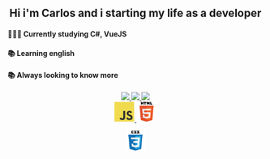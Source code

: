 <div align ="center">  <h2> Hi i'm Carlos and i starting my life as a developer </h2> </div>
<h4> 👨🏼‍💻 Currently studying C#, VueJS</h4>
<h4> 📚 Learning english </h4>
<h4> 📚 Always looking to know more </h4>


 
 <div align="center">
  <a href="https://github.com/caalb">
  <img height="180em" src="https://github-readme-stats.vercel.app/api?username=caalb&show_icons=true&theme=onedark&include_all_commits=true&count_private=true"/>
  <img height="180em" src="https://github-readme-stats.vercel.app/api/top-langs/?username=caalb&layout=compact&langs_count=7&theme=onedark"/>
  <img height="180em" src="http://github-readme-streak-stats.herokuapp.com?user=caalb&theme=onedark&hide_border=true&date_format=j%20M%5B%20Y%5D" />
</div>
 
 <div align="center" style="display: inline_block">
   <a href="https://developer.mozilla.org/en-US/docs/Web/JavaScript" target="_blank">
        <img src="https://raw.githubusercontent.com/devicons/devicon/master/icons/javascript/javascript-original.svg" alt="javascript" width="40" height="40" />
    </a>
  
  <a href="https://www.w3.org/html/" target="_blank"> 
        <img src="https://raw.githubusercontent.com/devicons/devicon/master/icons/html5/html5-original-wordmark.svg" alt="html5" width="40" height="40" /> 
  </a>
  
  <a href="https://www.w3schools.com/css/" target="_blank"> <img src="https://raw.githubusercontent.com/devicons/devicon/master/icons/css3/css3-original-wordmark.svg" alt="css3" width="40" height="40" /> </a>
  
  </div>

 
